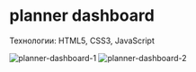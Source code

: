 # planner dashboard  
Технологии: HTML5, CSS3, JavaScript  

![planner-dashboard-1](https://user-images.githubusercontent.com/71700969/124923287-f59a0400-e002-11eb-878d-f12a8b3a95e3.png)
![planner-dashboard-2](https://user-images.githubusercontent.com/71700969/124923292-f6cb3100-e002-11eb-9d17-bf11766006fa.png)
